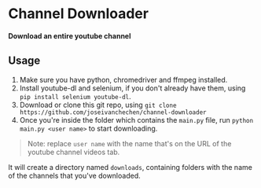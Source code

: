 # Channel Downloader
#### Download an entire youtube channel

## Usage
1. Make sure you have python, chromedriver and ffmpeg installed.
2. Install youtube-dl and selenium, if you don't already have them, using `pip install selenium youtube-dl`.
3. Download or clone this git repo, using `git clone https://github.com/joseivanchechen/channel-downloader`
4. Once you're inside the folder which contains the `main.py` file, run `python main.py <user name>` to start downloading.
> Note: replace `user name` with the name that's on the URL of the youtube channel videos tab.

It will create a directory named `downloads`, containing folders with the name of the channels that you've downloaded.
